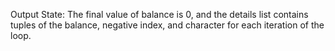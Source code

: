 Output State: The final value of balance is 0, and the details list contains tuples of the balance, negative index, and character for each iteration of the loop.